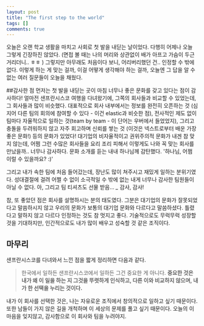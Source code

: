 ```yaml
---
layout: post
title: "The first step to the world"
tags: []
comments: true
---
```


오늘은 오랜 학교 생활을 마치고 사회로 첫 발을 내딛는 날이었다. 다행히 어제나 오늘 그렇게 긴장하진 않았다. (면접 볼 때는 나의 머리와 상관없이 배가 아프고 가슴이 두근거리더니.. ㅎㅎ ) 그렇지만 아무래도 처음이다 보니, 어리버리했던 건.. 인정할 수 밖에 없다. 이렇게 하는 게 맞는 걸까, 이걸 어떻게 생각해야 하는 걸까, 오늘엔 그 답을 알 수 없는 여러 질문들이 오늘을 채웠다.

##감사한 점
먼저는 첫 발을 내딛는 곳이 마침 너무나 좋은 문화를 갖고 있다는 점이 감사하다! 얼마전 샌프란시스코 여행을 다녀왔기에, 그쪽의 회사들과 비교할 수 있었는데, 그 회사들과 많이 비슷했다. 대표적으로 회사 내부에서는 정보를 완전히 오픈하는 것 (심지어 다른 팀의 회의에 참여할 수 있다 - 이건 elastic과 비슷한 점), 전사적인 제도 없이 팀마다 자율적으로 일하는 것(team by team - 이 단어는 우버에서 들었었지), 그리고 충돌을 두려워하지 않고 자주 회고하며 신뢰를 쌓는 것 (이것은 넥스트로부터 배운 가장 좋은 문화!) 등의 문화가 있었다! 대기업의 비자율적이고 권위주의적 문화가 내겐 참 맞지 않는데, 어쩜 그런 수많은 회사들을 요리 조리 피해서 이렇게도 나와 꼭 맞는 회사를 만났을까.. 너무나 감사하다. 문화 소개를 듣는 내내 하나님께 감탄했다. '하나님, 어쩜 이럴 수 있을까요? :)'

그리고 내가 속한 팀에 처음 들어갔는데, 장난도 많이 쳐주시고 재밌게 일하는 분위기였다. 성대결절에 걸려 어쩔 수 없이 소극적일 수 밖에 없는 내게 너무나 감사한 팀원들이 아닐 수 없다. 아, 그리고 팀 티셔츠도 선물 받음... *_* 감사, 감사!

참, 또 좋았던 점은 회사를 설명하시는 분의 태도였다. 그분은 대기업의 문화가 잘못되었다고 말씀하시지 않고 우리의 문화가 보통의 대기업 문화와 다르다고 말씀하셨다. 틀렸다고 말하지 않고 다르다 인정하는 것도 참 멋지고 좋다. 기술적으로도 무럭무럭 성장할 것을 기대하지만, 인간적으로도 내가 많이 배우고 성숙할 것 같은 조직이다.

## 마무리
샌프란시스코를 다녀와서 느낀 점을 짧게 정리하면 다음과 같다.
> 한국에서 일하든 샌프란시스코에서 일하든 그건 중요한 게 아니다. **중요한 것은 내가 왜 이 일을 하는 지 그것을 뚜렷하게 인식하고, 다른 이와 비교하지 않으며, 내가 한 선택을 누리는 것이다.**

내가 이 회사를 선택한 것은, 나는 자유로운 조직에서 창의적으로 일하고 싶기 때문이다. 또한 남들이 가지 않은 길을 개척하며 이 세상의 문제를 풀고 싶기 때문이다. 오늘의 이 마음을 잊지않고, 감사함으로 이 회사와 팀을 누려야지.
